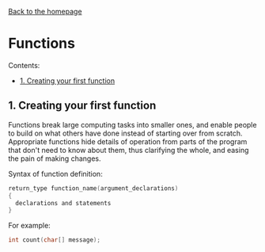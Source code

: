 [Back to the homepage](../README.md)

# Functions

Contents:
- [1. Creating your first function](#1-creating-your-first-function)

## 1. Creating your first function

Functions break large computing tasks into smaller ones, and enable people to build on what others have done instead of starting over from scratch. Appropriate functions hide details of operation from parts of the program that don't need to know about them, thus clarifying the whole, and easing the pain of making changes.

Syntax of function definition:

```c
return_type function_name(argument_declarations)
{
  declarations and statements
}
```

For example:

```c
int count(char[] message);
```
